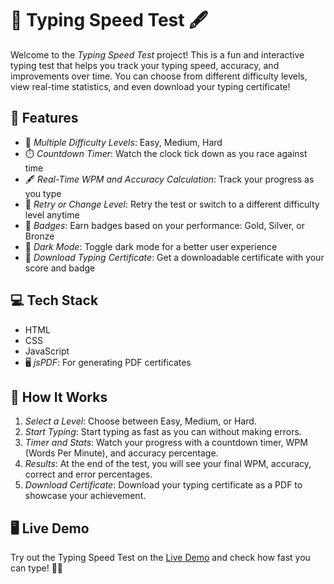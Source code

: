 # 📝 Typing Speed Test 🖋️

Welcome to the *Typing Speed Test* project! This is a fun and interactive typing test that helps you track your typing speed, accuracy, and improvements over time. You can choose from different difficulty levels, view real-time statistics, and even download your typing certificate!

## 📌 Features
- 🎯 *Multiple Difficulty Levels*: Easy, Medium, Hard
- ⏱️ *Countdown Timer*: Watch the clock tick down as you race against time
- 🖋️ *Real-Time WPM and Accuracy Calculation*: Track your progress as you type
- 🔄 *Retry or Change Level*: Retry the test or switch to a different difficulty level anytime
- 🏅 *Badges*: Earn badges based on your performance: Gold, Silver, or Bronze
- 🖤 *Dark Mode*: Toggle dark mode for a better user experience
- 📜 *Download Typing Certificate*: Get a downloadable certificate with your score and badge

## 💻 Tech Stack
- HTML
- CSS
- JavaScript
- 🖥️ *jsPDF*: For generating PDF certificates

## 🚀 How It Works
1. *Select a Level*: Choose between Easy, Medium, or Hard.
2. *Start Typing*: Start typing as fast as you can without making errors.
3. *Timer and Stats*: Watch your progress with a countdown timer, WPM (Words Per Minute), and accuracy percentage.
4. *Results*: At the end of the test, you will see your final WPM, accuracy, correct and error percentages.
5. *Download Certificate*: Download your typing certificate as a PDF to showcase your achievement.

## 🖥️ Live Demo
Try out the Typing Speed Test on the [Live Demo](#) and check how fast you can type! 🏃‍♂️
